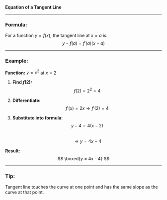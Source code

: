 **Equation of a Tangent Line**  

---

### Formula:  
For a function $y = f(x)$, the tangent line at $x = a$ is:  
$$
y - f(a) = f'(a)(x - a)
$$  

---

### Example:  
**Function:** $y = x^2$ at $x = 2$  

1. **Find $f(2)$:**  
   $$
   f(2) = 2^2 = 4
   $$  

2. **Differentiate:**  
   $$
   f'(x) = 2x \Rightarrow f'(2) = 4
   $$  

3. **Substitute into formula:**  
   $$
   y - 4 = 4(x - 2)
   $$  
   $$
   \Rightarrow y = 4x - 4
   $$  

**Result:**  
$$
\boxed{y = 4x - 4}
$$  

---

### Tip:  
Tangent line touches the curve at one point and has the same slope as the curve at that point.
